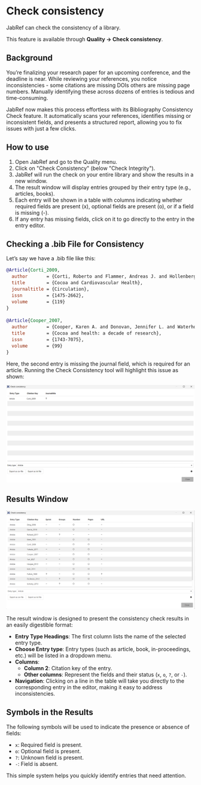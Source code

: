 # Check consistency

JabRef can check the consistency of a library.

This feature is available through **Quality → Check consistency**.

## Background

You’re finalizing your research paper for an upcoming conference, and the deadline is near. While reviewing your references, you notice inconsistencies - some citations are missing DOIs others are missing page numbers. Manually identifying these across dozens of entries is tedious and time-consuming.

JabRef now makes this process effortless with its Bibliography Consistency Check feature. It automatically scans your references, identifies missing or inconsistent fields, and presents a structured report, allowing you to fix issues with just a few clicks.

## How to use

1. Open JabRef and go to the Quality menu.
2. Click on "Check Consistency" (below "Check Integrity").
3. JabRef will run the check on your entire library and show the results in a new window.
4. The result window will display entries grouped by their entry type (e.g., articles, books).
5. Each entry will be shown in a table with columns indicating whether required fields are present (x), optional fields are present (o), or if a field is missing (-).
6. If any entry has missing fields, click on it to go directly to the entry in the entry editor.

## Checking a .bib File for Consistency

Let’s say we have a .bib file like this:

```bibtex
@Article{Corti_2009,
  author       = {Corti, Roberto and Flammer, Andreas J. and Hollenberg, Norman K. and Lüscher, Thomas F.},
  title        = {Cocoa and Cardiovascular Health},
  journaltitle = {Circulation}, 
  issn         = {1475-2662}, 
  volume       = {119}
}

@Article{Cooper_2007,
  author       = {Cooper, Karen A. and Donovan, Jennifer L. and Waterhouse, Andrew L. and Williamson, Gary},
  title        = {Cocoa and health: a decade of research},
  issn         = {1743-7075},
  volume       = {99}
}
```

Here, the second entry is missing the journal field, which is required for an article. Running the Check Consistency tool will highlight this issue as shown:

![Consistency check results](<../.gitbook/assets/consistencycheck_results.png>)

## Results Window

![Check consistency dialog](<../.gitbook/assets/checkconsistency.png>)

The result window is designed to present the consistency check results in an easily digestible format:

- **Entry Type Headings**: The first column lists the name of the selected entry type.
- **Choose Entry type**: Entry types (such as article, book, in-proceedings, etc.) will be listed in a dropdown menu.
- **Columns**:
  - **Column 2**: Citation key of the entry.
  - **Other columns**: Represent the fields and their status (`x`, `o`, `?`, or `-`).
- **Navigation**: Clicking on a line in the table will take you directly to the corresponding entry in the editor, making it easy to address inconsistencies.

## Symbols in the Results

The following symbols will be used to indicate the presence or absence of fields:

- `x`: Required field is present.
- `o`: Optional field is present.
- `?`: Unknown field is present.
- `-`: Field is absent.

This simple system helps you quickly identify entries that need attention.
